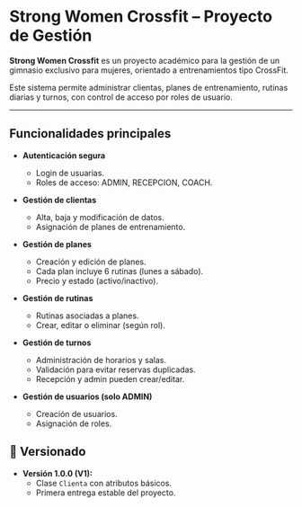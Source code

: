 # Strong Women Crossfit – Proyecto de Gestión

**Strong Women Crossfit** es un proyecto académico para la gestión de un gimnasio exclusivo para mujeres, orientado a entrenamientos tipo CrossFit.  

Este sistema permite administrar clientas, planes de entrenamiento, rutinas diarias y turnos, con control de acceso por roles de usuario.

---

##  Funcionalidades principales

- **Autenticación segura**
  - Login de usuarias.
  - Roles de acceso: ADMIN, RECEPCION, COACH.

- **Gestión de clientas**
  - Alta, baja y modificación de datos.
  - Asignación de planes de entrenamiento.

- **Gestión de planes**
  - Creación y edición de planes.
  - Cada plan incluye 6 rutinas (lunes a sábado).
  - Precio y estado (activo/inactivo).

- **Gestión de rutinas**
  - Rutinas asociadas a planes.
  - Crear, editar o eliminar (según rol).

- **Gestión de turnos**
  - Administración de horarios y salas.
  - Validación para evitar reservas duplicadas.
  - Recepción y admin pueden crear/editar.

- **Gestión de usuarios (solo ADMIN)**
  - Creación de usuarios.
  - Asignación de roles.

## 📌 Versionado

- **Versión 1.0.0 (V1):**  
  - Clase `Clienta` con atributos básicos.  
  - Primera entrega estable del proyecto.  
